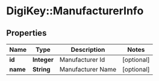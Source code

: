 # DigiKey::ManufacturerInfo

## Properties
Name | Type | Description | Notes
------------ | ------------- | ------------- | -------------
**id** | **Integer** | Manufacturer Id | [optional] 
**name** | **String** | Manufacturer Name | [optional] 



